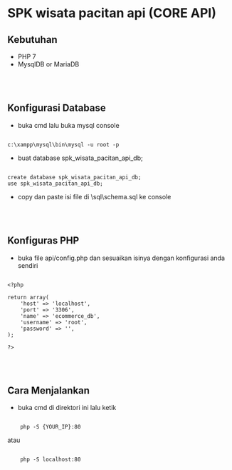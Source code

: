 # SPK wisata pacitan api (CORE API)

## Kebutuhan

- PHP 7
- MysqlDB or MariaDB


<br>
<br>


## Konfigurasi Database

- buka cmd lalu buka mysql console

```

c:\xampp\mysql\bin\mysql -u root -p

```

- buat database spk_wisata_pacitan_api_db;

```

create database spk_wisata_pacitan_api_db;
use spk_wisata_pacitan_api_db;

```

- copy dan paste isi file di \sql\schema.sql ke console

<br>
<br>

## Konfiguras PHP

- buka file api/config.php dan sesuaikan isinya dengan konfigurasi anda sendiri

```

<?php

return array(
    'host' => 'localhost',
    'port' => '3306',
    'name' => 'ecommerce_db',
    'username' => 'root',
    'password' => '',
);

?>

```

<br>
<br>

## Cara Menjalankan

- buka cmd di direktori ini lalu ketik

```

    php -S {YOUR_IP}:80

```

atau

```

    php -S localhost:80

```